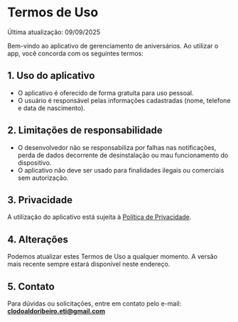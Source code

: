 # Termos de Uso

Última atualização: 09/09/2025

Bem-vindo ao aplicativo de gerenciamento de aniversários. Ao utilizar o app, você concorda com os seguintes termos:

## 1. Uso do aplicativo
- O aplicativo é oferecido de forma gratuita para uso pessoal.
- O usuário é responsável pelas informações cadastradas (nome, telefone e data de nascimento).

## 2. Limitações de responsabilidade
- O desenvolvedor não se responsabiliza por falhas nas notificações, perda de dados decorrente de desinstalação ou mau funcionamento do dispositivo.
- O aplicativo não deve ser usado para finalidades ilegais ou comerciais sem autorização.

## 3. Privacidade
A utilização do aplicativo está sujeita à [Política de Privacidade](privacy-policy.md).

## 4. Alterações
Podemos atualizar estes Termos de Uso a qualquer momento. A versão mais recente sempre estará disponível neste endereço.

## 5. Contato
Para dúvidas ou solicitações, entre em contato pelo e-mail: **clodoaldoribeiro.eti@gmail.com**
